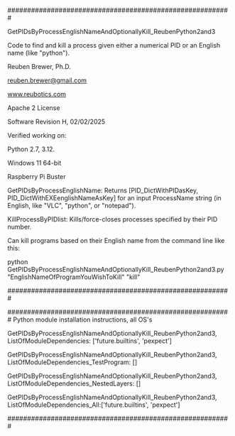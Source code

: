 #########################################################

GetPIDsByProcessEnglishNameAndOptionallyKill_ReubenPython2and3

Code to find and kill a process given either a numerical PID or an English name (like "python").

Reuben Brewer, Ph.D.

reuben.brewer@gmail.com

www.reubotics.com

Apache 2 License

Software Revision H, 02/02/2025

Verified working on:

Python 2.7, 3.12.

Windows 11 64-bit

Raspberry Pi Buster

GetPIDsByProcessEnglishName: Returns [PID_DictWithPIDasKey, PID_DictWithEXEenglishNameAsKey] for an input ProcessName string (in English, like "VLC", "python", or "notepad").

KillProcessByPIDlist: Kills/force-closes processes specified by their PID number.

Can kill programs based on their English name from the command line like this:

python GetPIDsByProcessEnglishNameAndOptionallyKill_ReubenPython2and3.py "EnglishNameOfProgramYouWishToKill" "kill"

#########################################################

######################################################### Python module installation instructions, all OS's

GetPIDsByProcessEnglishNameAndOptionallyKill_ReubenPython2and3, ListOfModuleDependencies: ['future.builtins', 'pexpect']

GetPIDsByProcessEnglishNameAndOptionallyKill_ReubenPython2and3, ListOfModuleDependencies_TestProgram: []

GetPIDsByProcessEnglishNameAndOptionallyKill_ReubenPython2and3, ListOfModuleDependencies_NestedLayers: []

GetPIDsByProcessEnglishNameAndOptionallyKill_ReubenPython2and3, ListOfModuleDependencies_All:['future.builtins', 'pexpect']

#########################################################
